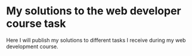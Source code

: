 # My solutions to the web developer course task
Here I will publish my solutions to different tasks I receive during my web development course.
